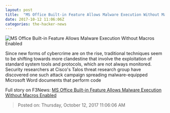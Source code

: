 ```yaml
---
layout: post
title:  "MS Office Built-in Feature Allows Malware Execution Without Macros Enabled"
date: 2017-10-12 11:06:06Z
categories: the-hacker-news
---
```


![MS Office Built-in Feature Allows Malware Execution Without Macros Enabled](https://3.bp.blogspot.com/-y7pLAg_2G-Y/Wd9Lz1PliQI/AAAAAAAAuXA/33rdD_kbE_0p_HpXdJk3vQs5O7Vv0FVtwCLcBGAs/s1600/dde-word-malware-hacking.png)

Since new forms of cybercrime are on the rise, traditional techniques seem to be shifting towards more clandestine that involve the exploitation of standard system tools and protocols, which are not always monitored. Security researchers at Cisco's Talos threat research group have discovered one such attack campaign spreading malware-equipped Microsoft Word documents that perform code


Full story on F3News: [MS Office Built-in Feature Allows Malware Execution Without Macros Enabled](http://www.f3nws.com/n/WpxmK)

> Posted on: Thursday, October 12, 2017 11:06:06 AM
